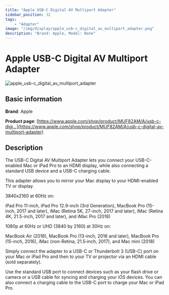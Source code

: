 ```yaml
---
title: "Apple USB-C Digital AV Multiport Adapter"
sidebar_position: 32
tags:
    - "Adapter"
image: "/img/display/apple_usb-c_digital_av_multiport_adapter.png"
description: "Brand: Apple, Model: None"
---
```

# Apple USB-C Digital AV Multiport Adapter

![apple_usb-c_digital_av_multiport_adapter](/img/display/apple_usb-c_digital_av_multiport_adapter.png)

## Basic information

**Brand**: Apple

**Product page**: [https://www.apple.com/shop/product/MUF82AM/A/usb-c-digi...](https://www.apple.com/shop/product/MUF82AM/A/usb-c-digital-av-multiport-adapter)

## Description

The USB\-C Digital AV Multiport Adapter lets you connect your USB\-C\-enabled Mac or iPad Pro to an HDMI display, while also connecting a standard USB device and a USB\-C charging cable\.

 

 This adapter allows you to mirror your Mac display to your HDMI\-enabled TV or display\.

 

 3840x2160 at 60Hz on:

 iPad Pro 11\-inch, iPad Pro 12\.9\-inch \(3rd Generation\), MacBook Pro \(15\-inch, 2017 and later\), iMac \(Retina 5K, 27\-inch, 2017 and later\), iMac \(Retina 4K, 21\.5\-inch, 2017 and later\), and iMac Pro \(2018\)

 

 1080p at 60Hz or UHD \(3840 by 2160\) at 30Hz on:

 MacBook Air \(2018\), MacBook Pro \(13\-inch, 2016 and later\), MacBook Pro \(15\-inch, 2016\), iMac \(non\-Retina, 21\.5‑inch, 2017\), and Mac mini \(2018\)

 

 Simply connect the adapter to a USB\-C or Thunderbolt 3 \(USB\-C\) port on your Mac or iPad Pro and then to your TV or projector via an HDMI cable \(sold separately\)\.

 

 Use the standard USB port to connect devices such as your flash drive or camera or a USB cable for syncing and charging your iOS devices\. You can also connect a charging cable to the USB\-C port to charge your Mac or iPad Pro\.

